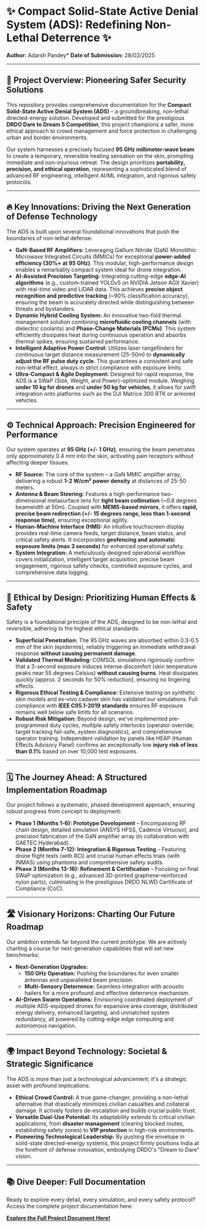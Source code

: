 # ✨ Compact Solid-State Active Denial System (ADS): Redefining Non-Lethal Deterrence ✨

**Author:** Adarsh Pandey*
**Date of Submission:** 28/02/2025

---

## 🚀 Project Overview: Pioneering Safer Security Solutions

This repository provides comprehensive documentation for the **Compact Solid-State Active Denial System (ADS)** – a groundbreaking, non-lethal directed-energy solution. Developed and submitted for the prestigious **DRDO Dare to Dream 5 Competition**, this project champions a safer, more ethical approach to crowd management and force protection in challenging urban and border environments.

Our system harnesses a precisely focused **95 GHz millimeter-wave beam** to create a temporary, reversible heating sensation on the skin, prompting immediate and non-injurious retreat. The design prioritizes **portability, precision, and ethical operation**, representing a sophisticated blend of advanced RF engineering, intelligent AI/ML integration, and rigorous safety protocols.

---

## 🔥 Key Innovations: Driving the Next Generation of Defense Technology

The ADS is built upon several foundational innovations that push the boundaries of non-lethal defense:

* **GaN-Based RF Amplifiers:** Leveraging Gallium Nitride (GaN) Monolithic Microwave Integrated Circuits (MMICs) for exceptional **power-added efficiency (30%+ at 95 GHz)**. This modular, high-performance design enables a remarkably compact system ideal for drone integration.
* **AI-Assisted Precision Targeting:** Integrating cutting-edge **edge-AI algorithms** (e.g., custom-trained YOLOv5 on NVIDIA Jetson AGX Xavier) with real-time video and LiDAR data. This achieves **precise object recognition and predictive tracking** (~90% classification accuracy), ensuring the beam is accurately directed while distinguishing between threats and bystanders.
* **Dynamic Hybrid Cooling System:** An innovative two-fold thermal management solution combining **microfluidic cooling channels** (with dielectric coolants) and **Phase-Change Materials (PCMs)**. This system efficiently dissipates heat during continuous operation and absorbs thermal spikes, ensuring sustained performance.
* **Intelligent Adaptive Power Control:** Utilizes laser rangefinders for continuous target distance measurement (25-50m) to **dynamically adjust the RF pulse duty cycle**. This guarantees a consistent and safe non-lethal effect, always in strict compliance with exposure limits.
* **Ultra-Compact & Agile Deployment:** Designed for rapid response, the ADS is a SWaP (Size, Weight, and Power)-optimized module. Weighing **under 10 kg for drones** and **under 50 kg for vehicles**, it allows for swift integration onto platforms such as the DJI Matrice 300 RTK or armored vehicles.

---

## ⚙️ Technical Approach: Precision Engineered for Performance

Our system operates at **95 GHz (+/- 1 GHz)**, ensuring the beam penetrates only approximately 0.4 mm into the skin, activating pain receptors without affecting deeper tissues.

* **RF Source:** The core of the system – a GaN MMIC amplifier array, delivering a robust **1-2 W/cm² power density** at distances of 25-50 meters.
* **Antenna & Beam Steering:** Features a high-performance two-dimensional metasurface lens for **tight beam collimation** (~0.8 degrees beamwidth at 50m). Coupled with **MEMS-based mirrors**, it offers **rapid, precise beam redirection (+/- 15 degrees range, less than 1-second response time)**, ensuring exceptional agility.
* **Human-Machine Interface (HMI):** An intuitive touchscreen display provides real-time camera feeds, target distance, beam status, and critical safety alerts. It incorporates **geofencing and automatic exposure limits (max 3 seconds)** for enhanced operational safety.
* **System Integration:** A meticulously designed operational workflow covers initialization, intelligent target acquisition, precise beam engagement, rigorous safety checks, controlled exposure cycles, and comprehensive data logging.

---

## 💚 Ethical by Design: Prioritizing Human Effects & Safety

Safety is a foundational principle of the ADS, designed to be non-lethal and reversible, adhering to the highest ethical standards:

* **Superficial Penetration:** The 95 GHz waves are absorbed within 0.3-0.5 mm of the skin (epidermis), reliably triggering an immediate withdrawal response **without causing permanent damage**.
* **Validated Thermal Modeling:** COMSOL simulations rigorously confirm that a 3-second exposure induces intense discomfort (skin temperature peaks near 55 degrees Celsius) **without causing burns**. Heat dissipates quickly (approx. 2 seconds for 50% reduction), ensuring no lingering effects.
* **Rigorous Ethical Testing & Compliance:** Extensive testing on synthetic skin models and ex-vivo cadaver skin has validated our simulations. Full compliance with **IEEE C95.1-2019 standards** ensures RF exposure remains well below safe limits for all scenarios.
* **Robust Risk Mitigation:** Beyond design, we've implemented pre-programmed duty cycles, multiple safety interlocks (operator override, target tracking fail-safe, system diagnostics), and comprehensive operator training. Independent validation by panels like HEAP (Human Effects Advisory Panel) confirms an exceptionally low **injury risk of less than 0.1%** based on over 10,000 test exposures.

---

## 🗓️ The Journey Ahead: A Structured Implementation Roadmap

Our project follows a systematic, phased development approach, ensuring robust progress from concept to deployment:

* **Phase 1 (Months 1-6): Prototype Development** – Encompassing RF chain design, detailed simulation (ANSYS HFSS, Cadence Virtuoso), and precision fabrication of the GaN amplifier array (in collaboration with GAETEC Hyderabad).
* **Phase 2 (Months 7-12): Integration & Rigorous Testing** – Featuring drone flight tests (with RCI) and crucial human effects trials (with INMAS) using phantoms and comprehensive safety audits.
* **Phase 3 (Months 13-16): Refinement & Certification** – Focusing on final SWaP optimization (e.g., advanced 3D-printed graphene-reinforced nylon parts), culminating in the prestigious DRDO NLWD Certificate of Compliance (CoC).

---

## 🛣️ Visionary Horizons: Charting Our Future Roadmap

Our ambition extends far beyond the current prototype. We are actively charting a course for next-generation capabilities that will set new benchmarks:

* **Next-Generation Upgrades:**
    * **150 GHz Operation:** Pushing the boundaries for even smaller antennas and unparalleled beam precision.
    * **Multi-Sensory Deterrence:** Seamless integration with acoustic hailers for a more profound and effective deterrence mechanism.
* **AI-Driven Swarm Operations:** Envisioning coordinated deployment of multiple ADS-equipped drones for expansive area coverage, distributed energy delivery, enhanced targeting, and unmatched system redundancy, all powered by cutting-edge edge computing and autonomous navigation.

---

## 🌍 Impact Beyond Technology: Societal & Strategic Significance

The ADS is more than just a technological advancement; it's a strategic asset with profound implications:

* **Ethical Crowd Control:** A true game-changer, providing a non-lethal alternative that drastically minimizes civilian casualties and collateral damage. It actively fosters de-escalation and builds crucial public trust.
* **Versatile Dual-Use Potential:** Its adaptability extends to critical civilian applications, from **disaster management** (clearing blocked routes, establishing safety zones) to **VIP protection** in high-risk environments.
* **Pioneering Technological Leadership:** By pushing the envelope in solid-state directed-energy systems, this project firmly positions India at the forefront of defense innovation, embodying DRDO's "Dream to Dare" vision.

---


## 📚 **Dive Deeper: Full Documentation**

Ready to explore every detail, every simulation, and every safety protocol? Access the complete project documentation here:

**[Explore the Full Project Document Here!](https://github.com/Adarshpandey-007/Compact-Solid-State-ADS/blob/main/Compact%20Solid-State%20Active%20Denial%20System%20(ADS)_2.pdf)**
